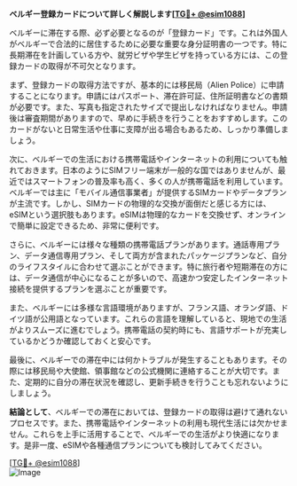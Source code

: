 **ベルギー登録カードについて詳しく解説します[[TG💪+ @esim1088](https://t.me/s/esim1088)]**

ベルギーに滞在する際、必ず必要となるのが「登録カード」です。これは外国人がベルギーで合法的に居住するために必要な重要な身分証明書の一つです。特に長期滞在を計画している方や、就労ビザや学生ビザを持っている方には、この登録カードの取得が不可欠となります。

まず、登録カードの取得方法ですが、基本的には移民局（Alien Police）に申請することになります。申請にはパスポート、滞在許可証、住所証明書などの書類が必要です。また、写真も指定されたサイズで提出しなければなりません。申請後は審査期間がありますので、早めに手続きを行うことをおすすめします。このカードがないと日常生活や仕事に支障が出る場合もあるため、しっかり準備しましょう。

次に、ベルギーでの生活における携帯電話やインターネットの利用についても触れておきます。日本のようにSIMフリー端末が一般的な国ではありませんが、最近ではスマートフォンの普及率も高く、多くの人が携帯電話を利用しています。ベルギーでは主に「モバイル通信事業者」が提供するSIMカードやデータプランが主流です。しかし、SIMカードの物理的な交換が面倒だと感じる方には、eSIMという選択肢もあります。eSIMは物理的なカードを交換せず、オンラインで簡単に設定できるため、非常に便利です。

さらに、ベルギーには様々な種類の携帯電話プランがあります。通話専用プラン、データ通信専用プラン、そして両方が含まれたパッケージプランなど、自分のライフスタイルに合わせて選ぶことができます。特に旅行者や短期滞在の方には、データ通信が中心になることが多いので、高速かつ安定したインターネット接続を提供するプランを選ぶことが重要です。

また、ベルギーには多様な言語環境がありますが、フランス語、オランダ語、ドイツ語が公用語となっています。これらの言語を理解していると、現地での生活がよりスムーズに進むでしょう。携帯電話の契約時にも、言語サポートが充実しているかどうか確認しておくと安心です。

最後に、ベルギーでの滞在中には何かトラブルが発生することもあります。その際には移民局や大使館、領事館などの公式機関に連絡することが大切です。また、定期的に自分の滞在状況を確認し、更新手続きを行うことも忘れないようにしましょう。

**結論として**、ベルギーでの滞在においては、登録カードの取得は避けて通れないプロセスです。また、携帯電話やインターネットの利用も現代生活には欠かせません。これらを上手に活用することで、ベルギーでの生活がより快適になります。是非一度、eSIMや各種通信プランについても検討してみてください。

[[TG💪+ @esim1088](https://t.me/s/esim1088)]  
![Image](https://i.postimg.cc/Y0z9fWf4/image.png)